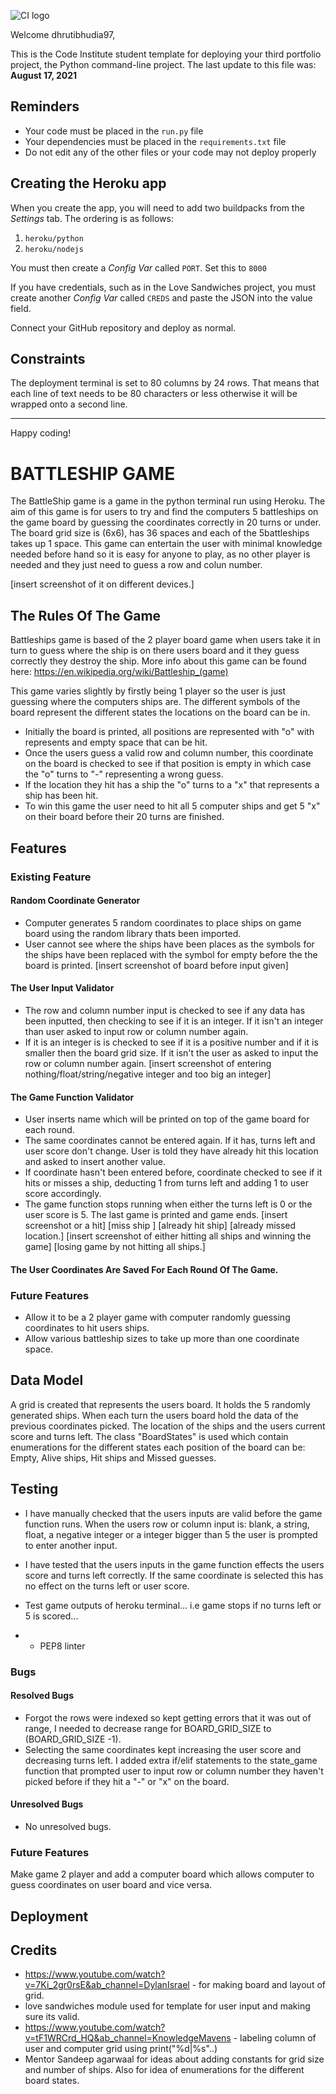 ![CI logo](https://codeinstitute.s3.amazonaws.com/fullstack/ci_logo_small.png)

Welcome dhrutibhudia97,

This is the Code Institute student template for deploying your third portfolio project, the Python command-line project. The last update to this file was: **August 17, 2021**

## Reminders

* Your code must be placed in the `run.py` file
* Your dependencies must be placed in the `requirements.txt` file
* Do not edit any of the other files or your code may not deploy properly

## Creating the Heroku app

When you create the app, you will need to add two buildpacks from the _Settings_ tab. The ordering is as follows:

1. `heroku/python`
2. `heroku/nodejs`

You must then create a _Config Var_ called `PORT`. Set this to `8000`

If you have credentials, such as in the Love Sandwiches project, you must create another _Config Var_ called `CREDS` and paste the JSON into the value field.

Connect your GitHub repository and deploy as normal.

## Constraints

The deployment terminal is set to 80 columns by 24 rows. That means that each line of text needs to be 80 characters or less otherwise it will be wrapped onto a second line.


-----
Happy coding!



# BATTLESHIP GAME

The BattleShip game is a game in the python terminal run using Heroku.
The aim of this game is for users to try and find the computers 5 battleships on the game board by guessing the coordinates correctly in 20 turns or under. 
The board grid size is (6x6), has 36 spaces and each of the 5battleships takes up 1 space.
This game can entertain the user with minimal knowledge needed before hand so it is easy for anyone to play, as no other player is needed and they just need to guess a row and colun number.

[insert screenshot of it on different devices.]


## The Rules Of The Game

Battleships game is based of the 2 player board game when users take it in turn to guess where the ship is on there users board and it they guess correctly they destroy the ship. More info about this game can be found here: https://en.wikipedia.org/wiki/Battleship_(game)

This game varies slightly by firstly being 1 player so the user is just guessing where the computers ships are.
The different symbols of the board represent the different states the locations on the board can be in.

- Initially the board is printed, all positions are represented with "o" with represents and empty space that can be hit.
- Once the users guess a valid row and column number, this coordinate on the board is checked to see if that position is empty in which case the "o" turns to "-" representing a wrong guess. 
- If the location they hit has a ship the "o" turns to a "x" that represents a ship has been hit.
- To win this game the user need to hit all 5 computer ships and get 5 "x" on their board before their 20 turns are finished.


## Features

### Existing Feature

#### Random Coordinate Generator
- Computer generates 5 random coordinates to place ships on game board using the random library thats been imported.
- User cannot see where the ships have been places as the symbols for the ships have been replaced with the symbol for empty before the the board is printed.
[insert screenshot of board before input given]

#### The User Input Validator 
- The row and column number input is checked to see if any data has been inputted, then checking to see if it is an integer. If it isn't an integer than user asked to input row or column number again.
- If it is an integer is is checked to see if it is a positive number and if it is smaller then the board grid size. If it isn't the user as asked to input the row or column number again.
[insert screenshot of entering nothing/float/string/negative integer and too big an integer]

#### The Game Function Validator
- User inserts name which will be printed on top of the game board for each round.
- The same coordinates cannot be entered again. If it has, turns left and user score don't change. User is told they have already hit this location and asked to insert another value.
- If coordinate hasn't been entered before, coordinate checked to see if it hits or misses a ship, deducting 1 from turns left and adding 1 to user score accordingly.
- The game function stops running when either the turns left is 0 or the user score is 5. The last game is printed and game ends.
[insert screenshot or a hit]
[miss ship ]
[already hit ship]
[already missed location.]
[insert screenshot of either hitting all ships and winning the game]
[losing game by not hitting all ships.]

#### The User Coordinates Are Saved For Each Round Of The Game.
 

### Future Features
- Allow it to be a 2 player game with computer randomly guessing coordinates to hit users ships.
- Allow various battleship sizes to take up more than one coordinate space.


## Data Model

A grid is created that represents the users board. It holds the 5 randomly generated ships. When each turn the users board hold the data of the previous coordinates picked. The location of the ships and the users current score and turns left. 
The class "BoardStates" is used which contain enumerations for the different states each position of the board can be: Empty, Alive ships, Hit ships and Missed guesses.


## Testing
- I have manually checked that the users inputs are valid before the game function runs. When the users row or column input is: blank, a string, float, a negative integer or a integer bigger than 5 the user is prompted to enter another input.
- I have tested that the users inputs in the game function effects the users score and turns left correctly. If the same coordinate is selected this has no effect on the turns left or user score.

- Test game outputs of heroku terminal... i.e game stops if no turns left or 5 is scored...
- - PEP8 linter


### Bugs

#### Resolved Bugs
- Forgot the rows were indexed so kept getting errors that it was out of range, I needed to decrease range for BOARD_GRID_SIZE to (BOARD_GRID_SIZE -1).
- Selecting the same coordinates kept increasing the user score and decreasing turns left. I added extra if/elif statements to the state_game function that prompted user to input row or column number they haven't picked before if they hit a "-" or "x" on the board.

#### Unresolved Bugs
- No unresolved bugs.


### Future Features
Make game 2 player and add a computer board which allows computer to guess coordinates on user board and vice versa.


## Deployment


## Credits
- https://www.youtube.com/watch?v=7Ki_2gr0rsE&ab_channel=DylanIsrael - for making board and layout of grid.
- love sandwiches module used for template for user input and making sure its valid.		
- https://www.youtube.com/watch?v=tF1WRCrd_HQ&ab_channel=KnowledgeMavens - labeling column of user and computer grid using print("%d|%s"..)
- Mentor Sandeep agarwaal for ideas about adding constants for grid size and number of ships. Also for idea of enumerations for the different board states.








